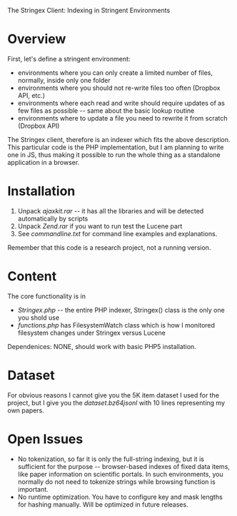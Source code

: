 The Stringex Client: Indexing in Stringent Environments

Overview
========

First, let's define a stringent environment:
* environments where you can only create a limited number of files, normally, inside only one folder
* environments where you should not re-write files too often (Dropbox API, etc.)
* environments where each read and write should require updates of as few files as possible -- same about the basic lookup routine
* environments where to update a file you need to rewrite it from scratch (Dropbox API)

The Stringex client, therefore is an indexer which fits the above description.  This particular code is the PHP implementation,  but I am planning to write one in JS, thus making it possible to run the whole thing as a standalone application in a browser. 


Installation
=========
1. Unpack *ajaxkit.rar*   -- it has all the libraries and will be detected automatically by scripts
2. Unpack *Zend.rar* if you want to run test the Lucene part
3. See *commandline.txt* for command line examples and explanations. 

Remember that this code is a research project, not a running version. 


Content
==========

The core functionality is in 
* _Stringex.php_	-- the entire PHP indexer, Stringex() class is the only one you shold use
* _functions.php_  has FilesystemWatch class which is how I monitored filesystem changes under Stringex versus Lucene

Dependenices: NONE, should work with basic PHP5 installation. 


Dataset
==========
For obvious reasons I cannot give you the 5K item dataset I used for the project, but I give you the *dataset.bz64jsonl* with 10 lines representing my own papers.  


Open Issues
==========
* No tokenization, so far it is only the full-string indexing, but it is sufficient for the purpose -- browser-based indexes of fixed data items, like paper information on scientific portals.  In such environments, you normally do not need to tokenize strings while browsing function is important. 
* No runtime optimization.  You have to configure key and mask lengths for hashing manually.  Will be optimized in future releases.

